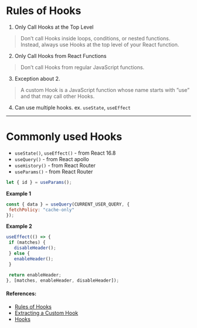 # Rules of Hooks

1. Only Call Hooks at the Top Level
>Don’t call Hooks inside loops, conditions, or nested functions. Instead, always use Hooks at the top level of your React function.

2. Only Call Hooks from React Functions
>Don’t call Hooks from regular JavaScript functions.

3. Exception about 2.
>A custom Hook is a JavaScript function whose name starts with ”use” and that may call other Hooks.

4. Can use multiple hooks. ex. `useState`, `useEffect`
<hr />


# Commonly used Hooks

- `useState()`, `useEffect()` - from React 16.8
- `useQuery()` - from React apollo
- `useHistory()` - from React Router
- `useParams()` - from React Router

```js
let { id } = useParams();
```

**Example 1**

```js
const { data } = useQuery(CURRENT_USER_QUERY, {
 fetchPolicy: "cache-only"
});
```

**Example 2**
```js
useEffect(() => {
 if (matches) {
   disableHeader();
 } else {
   enableHeader();
 }

 return enableHeader;
}, [matches, enableHeader, disableHeader]);
```

#### References:

- [Rules of Hooks](https://reactjs.org/docs/hooks-rules.html)
- [Extracting a Custom Hook](https://reactjs.org/docs/hooks-custom.html#extracting-a-custom-hook)
- [Hooks](https://reacttraining.com/react-router/web/api/Hooks)
